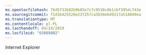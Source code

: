 ```yaml
---
ms.openlocfilehash: 76d5733b82b9b85e7c7c9538c8b1cbf395dc743e
ms.sourcegitcommit: f1d16425528e237257ca3b58eb49217a514849ea
ms.translationtype: MT
ms.contentlocale: pl-PL
ms.lasthandoff: 04/24/2019
ms.locfileid: "63869802"
---
```

Internet Explorer